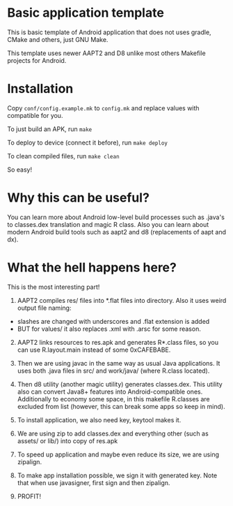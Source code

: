 # Basic application template

This is basic template of Android application
that does not uses gradle, CMake and others,
just GNU Make.

This template uses newer AAPT2 and D8 unlike most
others Makefile projects for Android.

# Installation

Copy `conf/config.example.mk` to `config.mk` and replace values
with compatible for you.

To just build an APK, run `make`

To deploy to device (connect it before), run `make deploy`

To clean compiled files, run `make clean`

So easy!

# Why this can be useful?

You can learn more about Android low-level build
processes such as .java's to classes.dex translation
and magic R class.
Also you can learn about modern Android build tools
such as aapt2 and d8 (replacements of aapt and dx).

# What the hell happens here?

This is the most interesting part!

1. AAPT2 compiles res/ files into \*.flat files into directory.
  Also it uses weird output file naming:
  - slashes are changed with underscores and .flat extension is added
  - BUT for values/ it also replaces .xml with .arsc for some reason.

2. AAPT2 links resources to res.apk and generates R\*.class files, so you
   can use R.layout.main instead of some 0xCAFEBABE.

3. Then we are using javac in the same way as usual Java applications.
   It uses both .java files in src/ and work/java/ (where R.class located).

4. Then d8 utility (another magic utility) generates classes.dex.
  This utility also can convert Java8+ features into Android-compatible ones.
  Additionally to economy some space, in this makefile R.classes are excluded from list (however, this can break some apps so keep in mind).

6. To install application, we also need key, keytool makes it.

7. We are using zip to add classes.dex and everything other (such as assets/ or lib/) into copy of res.apk

8. To speed up application and maybe even reduce its size, we are using zipalign.

9. To make app installation possible, we sign it with generated key.
  Note that when use javasigner, first sign and then zipalign.

10. PROFIT!
